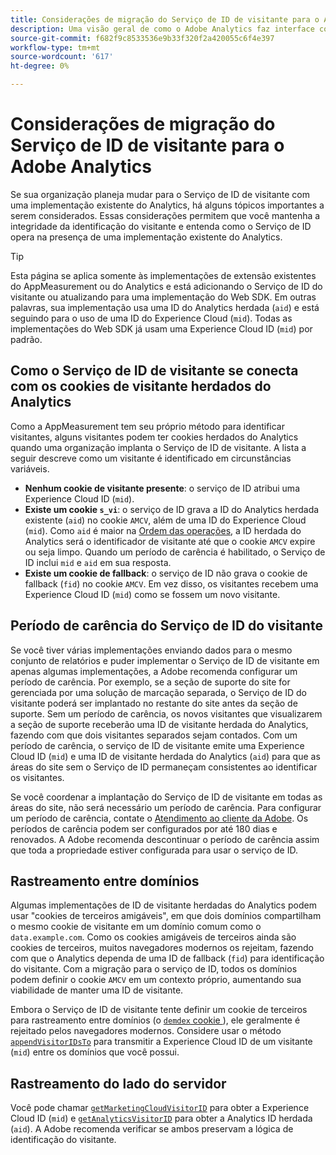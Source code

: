 ```yaml
---
title: Considerações de migração do Serviço de ID de visitante para o Adobe Analytics
description: Uma visão geral de como o Adobe Analytics faz interface com o Serviço de ID de visitante.
source-git-commit: f682f9c8533536e9b33f320f2a420055c6f4e397
workflow-type: tm+mt
source-wordcount: '617'
ht-degree: 0%

---
```


# Considerações de migração do Serviço de ID de visitante para o Adobe Analytics

Se sua organização planeja mudar para o Serviço de ID de visitante com uma implementação existente do Analytics, há alguns tópicos importantes a serem considerados. Essas considerações permitem que você mantenha a integridade da identificação do visitante e entenda como o Serviço de ID opera na presença de uma implementação existente do Analytics.

>[!TIP]
>
>Esta página se aplica somente às implementações de extensão existentes do AppMeasurement ou do Analytics e está adicionando o Serviço de ID do visitante ou atualizando para uma implementação do Web SDK. Em outras palavras, sua implementação usa uma ID do Analytics herdada (`aid`) e está seguindo para o uso de uma ID do Experience Cloud (`mid`). Todas as implementações do Web SDK já usam uma Experience Cloud ID (`mid`) por padrão.

## Como o Serviço de ID de visitante se conecta com os cookies de visitante herdados do Analytics

Como a AppMeasurement tem seu próprio método para identificar visitantes, alguns visitantes podem ter cookies herdados do Analytics quando uma organização implanta o Serviço de ID de visitante. A lista a seguir descreve como um visitante é identificado em circunstâncias variáveis.

* **Nenhum cookie de visitante presente**: o serviço de ID atribui uma Experience Cloud ID (`mid`).
* **Existe um cookie `s_vi`**: o serviço de ID grava a ID do Analytics herdada existente (`aid`) no cookie `AMCV`, além de uma ID do Experience Cloud (`mid`). Como `aid` é maior na [Ordem das operações](overview.md), a ID herdada do Analytics será o identificador de visitante até que o cookie `AMCV` expire ou seja limpo. Quando um período de carência é habilitado, o Serviço de ID inclui `mid` e `aid` em sua resposta.
* **Existe um cookie de fallback**: o serviço de ID não grava o cookie de fallback (`fid`) no cookie `AMCV`. Em vez disso, os visitantes recebem uma Experience Cloud ID (`mid`) como se fossem um novo visitante.

## Período de carência do Serviço de ID do visitante

Se você tiver várias implementações enviando dados para o mesmo conjunto de relatórios e puder implementar o Serviço de ID de visitante em apenas algumas implementações, a Adobe recomenda configurar um período de carência. Por exemplo, se a seção de suporte do site for gerenciada por uma solução de marcação separada, o Serviço de ID do visitante poderá ser implantado no restante do site antes da seção de suporte. Sem um período de carência, os novos visitantes que visualizarem a seção de suporte receberão uma ID de visitante herdada do Analytics, fazendo com que dois visitantes separados sejam contados. Com um período de carência, o serviço de ID de visitante emite uma Experience Cloud ID (`mid`) e uma ID de visitante herdada do Analytics (`aid`) para que as áreas do site sem o Serviço de ID permaneçam consistentes ao identificar os visitantes.

Se você coordenar a implantação do Serviço de ID de visitante em todas as áreas do site, não será necessário um período de carência. Para configurar um período de carência, contate o [Atendimento ao cliente da Adobe](https://helpx.adobe.com/br/marketing-cloud/contact-support.html). Os períodos de carência podem ser configurados por até 180 dias e renovados. A Adobe recomenda descontinuar o período de carência assim que toda a propriedade estiver configurada para usar o serviço de ID.

## Rastreamento entre domínios

Algumas implementações de ID de visitante herdadas do Analytics podem usar &quot;cookies de terceiros amigáveis&quot;, em que dois domínios compartilham o mesmo cookie de visitante em um domínio comum como o `data.example.com`. Como os cookies amigáveis de terceiros ainda são cookies de terceiros, muitos navegadores modernos os rejeitam, fazendo com que o Analytics dependa de uma ID de fallback (`fid`) para identificação do visitante. Com a migração para o serviço de ID, todos os domínios podem definir o cookie `AMCV` em um contexto próprio, aumentando sua viabilidade de manter uma ID de visitante.

Embora o Serviço de ID de visitante tente definir um cookie de terceiros para rastreamento entre domínios (o [`demdex` cookie &#x200B;](https://experienceleague.adobe.com/en/docs/id-service/using/intro/cookies)), ele geralmente é rejeitado pelos navegadores modernos. Considere usar o método [`appendVisitorIDsTo`](https://experienceleague.adobe.com/en/docs/id-service/using/id-service-api/methods/appendvisitorid) para transmitir a Experience Cloud ID de um visitante (`mid`) entre os domínios que você possui.

## Rastreamento do lado do servidor

Você pode chamar [`getMarketingCloudVisitorID`](https://experienceleague.adobe.com/en/docs/id-service/using/id-service-api/methods/getmcvid) para obter a Experience Cloud ID (`mid`) e [`getAnalyticsVisitorID`](https://experienceleague.adobe.com/en/docs/id-service/using/id-service-api/methods/getanalyticsvisitorid) para obter a Analytics ID herdada (`aid`). A Adobe recomenda verificar se ambos preservam a lógica de identificação do visitante.
